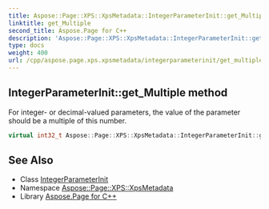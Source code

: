 ```yaml
---
title: Aspose::Page::XPS::XpsMetadata::IntegerParameterInit::get_Multiple method
linktitle: get_Multiple
second_title: Aspose.Page for C++
description: 'Aspose::Page::XPS::XpsMetadata::IntegerParameterInit::get_Multiple method. For integer- or decimal-valued parameters, the value of the parameter should be a multiple of this number in C++.'
type: docs
weight: 400
url: /cpp/aspose.page.xps.xpsmetadata/integerparameterinit/get_multiple/
---
```

## IntegerParameterInit::get_Multiple method


For integer- or decimal-valued parameters, the value of the parameter should be a multiple of this number.

```cpp
virtual int32_t Aspose::Page::XPS::XpsMetadata::IntegerParameterInit::get_Multiple()
```

## See Also

* Class [IntegerParameterInit](../)
* Namespace [Aspose::Page::XPS::XpsMetadata](../../)
* Library [Aspose.Page for C++](../../../)
